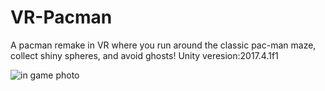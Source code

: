# VR-Pacman
A pacman remake in VR where you run around the classic pac-man maze, collect shiny spheres, and avoid ghosts!
Unity veresion:2017.4.1f1


<img src="https://github.com/uvic-virtual/VR-Pacman/blob/master/media/VR%20PacMan%20in%20game%20photo%202019-11-18.PNG?raw=true" alt="in game photo">

<br/>
<br/>
<br/>
<br/>
<br/>

